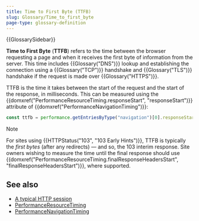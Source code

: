 ```yaml
---
title: Time to First Byte (TTFB)
slug: Glossary/Time_to_first_byte
page-type: glossary-definition
---
```


{{GlossarySidebar}}

**Time to First Byte** (**TTFB**) refers to the time between the browser requesting a page and when it receives the first byte of information from the server. This time includes {{Glossary("DNS")}} lookup and establishing the connection using a {{Glossary("TCP")}} handshake and {{Glossary("TLS")}} handshake if the request is made over {{Glossary("HTTPS")}}.

TTFB is the time it takes between the start of the request and the start of the response, in milliseconds. This can be measured using the {{domxref("PerformanceResourceTiming.responseStart", "responseStart")}} attribute of {{domxref("PerformanceNavigationTiming")}}:

```js
const ttfb = performance.getEntriesByType("navigation")[0].responseStart;
```

> [!NOTE]
> For sites using {{HTTPStatus("103", "103 Early Hints")}}, TTFB is typically the _first bytes_ (after any redirects) — and so, the 103 interim response. Site owners wishing to measure the time until the final response should use {{domxref("PerformanceResourceTiming.finalResponseHeadersStart", "finalResponseHeadersStart")}}, where supported.

## See also

- [A typical HTTP session](/en-US/docs/Web/HTTP/Guides/Session)
- [PerformanceResourceTiming](/en-US/docs/Web/API/PerformanceResourceTiming)
- [PerformanceNavigationTiming](/en-US/docs/Web/API/PerformanceNavigationTiming)
